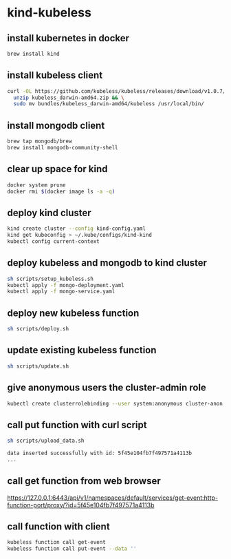 # kind-kubeless

## install kubernetes in docker

```sh
brew install kind
```

## install kubeless client

```sh
curl -OL https://github.com/kubeless/kubeless/releases/download/v1.0.7/kubeless_darwin-amd64.zip && \
  unzip kubeless_darwin-amd64.zip && \
  sudo mv bundles/kubeless_darwin-amd64/kubeless /usr/local/bin/
```

## install mongodb client

```sh
brew tap mongodb/brew
brew install mongodb-community-shell
```

## clear up space for kind

```sh
docker system prune
docker rmi $(docker image ls -a -q)
```

## deploy kind cluster

```sh
kind create cluster --config kind-config.yaml
kind get kubeconfig > ~/.kube/configs/kind-kind
kubectl config current-context
```

## deploy kubeless and mongodb to kind cluster

```sh
sh scripts/setup_kubeless.sh
kubectl apply -f mongo-deployment.yaml
kubectl apply -f mongo-service.yaml
```

## deploy new kubeless function

```sh
sh scripts/deploy.sh
```

## update existing kubeless function

```sh
sh scripts/update.sh
```

## give anonymous users the cluster-admin role

```sh
kubectl create clusterrolebinding --user system:anonymous cluster-anon --clusterrole cluster-admin
```

## call put function with curl script

```sh
sh scripts/upload_data.sh

data inserted successfully with id: 5f45e104fb7f497571a4113b
...
```

## call get function from web browser

https://127.0.0.1:6443/api/v1/namespaces/default/services/get-event:http-function-port/proxy/?id=5f45e104fb7f497571a4113b

## call function with client

```sh
kubeless function call get-event
kubeless function call put-event --data ''
```
